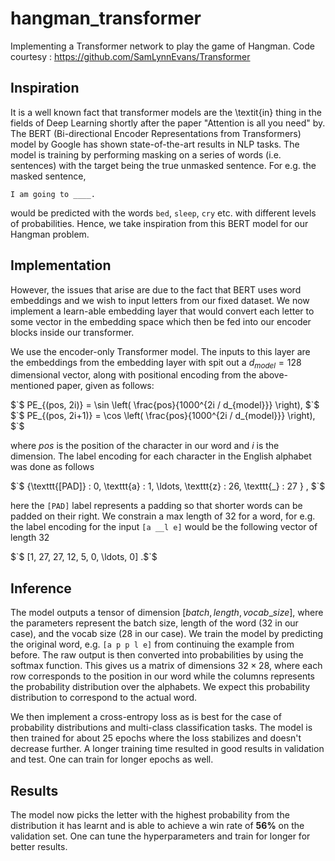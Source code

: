 # hangman_transformer
Implementing a Transformer network to play the game of Hangman. Code courtesy : https://github.com/SamLynnEvans/Transformer

## Inspiration
It is a well known fact that transformer models are the \textit{in} thing in the fields of Deep Learning shortly after the paper "Attention is all you need" by. The BERT (Bi-directional Encoder Representations from Transformers) model by Google has shown state-of-the-art results in NLP tasks. The model is training by performing masking on a series of words (i.e. sentences) with the target being the true unmasked sentence. For e.g. the masked sentence,

    I am going to ____.

would be predicted with the words `bed`, `sleep`, `cry` etc. with different levels of probabilities. Hence, we take inspiration from this BERT model for our Hangman problem.

## Implementation
However, the issues that arise are due to the fact that BERT uses word embeddings and we wish to input letters from our fixed dataset. We now implement a learn-able embedding layer that would convert each letter to some vector in the embedding space which then be fed into our encoder blocks inside our transformer.

We use the encoder-only Transformer model. The inputs to this layer are the embeddings from the embedding layer with spit out a $`d_{model} = 128`$ dimensional vector, along with positional encoding from the above-mentioned paper, given as follows:

$`$ PE_{(pos, 2i)} = \sin \left( \frac{pos}{1000^{2i / d_{model}}} \right), $`$
$`$ PE_{(pos, 2i+1)} = \cos \left( \frac{pos}{1000^{2i / d_{model}}} \right), $`$

where $`pos`$ is the position of the character in our word and $`i`$ is the dimension. The label encoding for each character in the English alphabet was done as follows

$`$ \{\texttt{[PAD]} : 0, \texttt{a} : 1, \ldots, \texttt{z} : 26, \texttt{\_} : 27 \} , $`$

here the $`\texttt{[PAD]}`$ label represents a padding so that shorter words can be padded on their right. We constrain a max length of 32 for a word, for e.g. the label encoding for the input $`\texttt{[a \_ \_ l e]}`$ would be the following vector of length 32

$`$ [1, 27, 27, 12, 5, 0, \ldots, 0] .$`$

## Inference
The model outputs a tensor of dimension $`[batch, length, vocab\_size]`$, where the parameters represent the batch size, length of the word (32 in our case), and the vocab size (28 in our case). We train the model by predicting the original word, e.g. $`\texttt{[a p p l e]}`$ from continuing the example from before. The raw output is then converted into probabilities by using the softmax function. This gives us a matrix of dimensions $`32\times28`$, where each row corresponds to the position in our word while the columns represents the probability distribution over the alphabets. We expect this probability distribution to correspond to the actual word.

We then implement a cross-entropy loss as is best for the case of probability distributions and multi-class classification tasks. The model is then trained for about 25 epochs where the loss stabilizes and doesn't decrease further. A longer training time resulted in good results in validation and test. One can train for longer epochs as well.

## Results
The model now picks the letter with the highest probability from the distribution it has learnt and is able to achieve a win rate of **56%** on the validation set. One can tune the hyperparameters and train for longer for better results.
